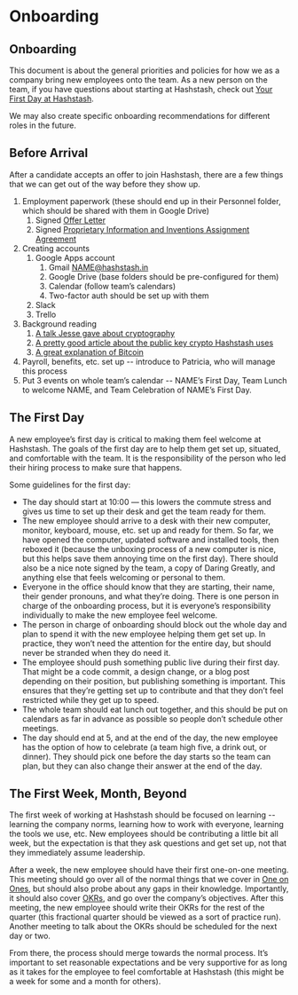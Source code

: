 # Onboarding

## Onboarding

This document is about the general priorities and policies for how we as a company bring new employees onto the team. As a new person on the team, if you have questions about starting at Hashstash, check out [Your First Day at Hashstash](https://docs.google.com/document/d/1vvJfWH7lP808mAlKPr8JwUx0HvkiidzS_bkwB8wqA7M).

We may also create specific onboarding recommendations for different roles in the future.

## Before Arrival

After a candidate accepts an offer to join Hashstash, there are a few things that we can get out of the way before they show up.

1. Employment paperwork \(these should end up in their Personnel folder, which should be shared with them in Google Drive\)
   1. Signed [Offer Letter](https://docs.google.com/document/d/1WUiY-mzKHJblc6MatcyZcqWqdnhe_D4fl0RvFXR7dz0)
   2. Signed [Proprietary Information and Inventions Assignment Agreement](https://docs.google.com/document/d/10RI3ne-OLjU8cwuwVuYA3H_pQdEW1pioz1zIAJ3nOLY)
2. Creating accounts
   1. Google Apps account
      1. Gmail [NAME@hashstash.in](mailto:NAME@hashstash.in)
      2. Google Drive \(base folders should be pre-configured for them\)
      3. Calendar \(follow team’s calendars\)
      4. Two-factor auth should be set up with them
   2. Slack
   3. Trello
3. Background reading
   1. [A talk Jesse gave about cryptography](http://wordpress.tv/2014/05/20/jesse-pollak-crypto-101-demystifying-the-cryptography-behind-wordpress/)
   2. [A pretty good article about the public key crypto Hashstash uses](https://medium.com/@vrypan/explaining-public-key-cryptography-to-non-geeks-f0994b3c2d5)
   3. [A great explanation of Bitcoin](http://priceonomics.com/post/47135650437/are-bitcoins-the-future)
4. Payroll, benefits, etc. set up -- introduce to Patricia, who will manage this process
5. Put 3 events on whole team’s calendar -- NAME’s First Day, Team Lunch to welcome NAME, and Team Celebration of NAME’s First Day.

## The First Day

A new employee’s first day is critical to making them feel welcome at Hashstash. The goals of the first day are to help them get set up, situated, and comfortable with the team. It is the responsibility of the person who led their hiring process to make sure that happens.

Some guidelines for the first day:

* The day should start at 10:00 — this lowers the commute stress and gives us time to set up their desk and get the team ready for them.
* The new employee should arrive to a desk with their new computer, monitor, keyboard, mouse, etc. set up and ready for them. So far, we have opened the computer, updated software and installed tools, then reboxed it \(because the unboxing process of a new computer is nice, but this helps save them annoying time on the first day\). There should also be a nice note signed by the team, a copy of Daring Greatly, and anything else that feels welcoming or personal to them.
* Everyone in the office should know that they are starting, their name, their gender pronouns, and what they’re doing. There is one person in charge of the onboarding process, but it is everyone’s responsibility individually to make the new employee feel welcome.
* The person in charge of onboarding should block out the whole day and plan to spend it with the new employee helping them get set up. In practice, they won’t need the attention for the entire day, but should never be stranded when they do need it.
* The employee should push something public live during their first day. That might be a code commit, a design change, or a blog post depending on their position, but publishing something is important. This ensures that they’re getting set up to contribute and that they don’t feel restricted while they get up to speed.
* The whole team should eat lunch out together, and this should be put on calendars as far in advance as possible so people don’t schedule other meetings.
* The day should end at 5, and at the end of the day, the new employee has the option of how to celebrate \(a team high five, a drink out, or dinner\). They should pick one before the day starts so the team can plan, but they can also change their answer at the end of the day.

## The First Week, Month, Beyond

The first week of working at Hashstash should be focused on learning -- learning the company norms, learning how to work with everyone, learning the tools we use, etc. New employees should be contributing a little bit all week, but the expectation is that they ask questions and get set up, not that they immediately assume leadership.

After a week, the new employee should have their first one-on-one meeting. This meeting should go over all of the normal things that we cover in [One on Ones](https://docs.google.com/open?authuser=b%40getclef.com&id=1yVp1XzfjmHkwf_vQf-COInCHj2xd3b7ne_77YSleRgc), but should also probe about any gaps in their knowledge. Importantly, it should also cover [OKRs](https://docs.google.com/open?authuser=b%40getclef.com&id=1ZpDWejQiU5gDWz2mFPvOhdf1g2Xc6vu1kdrlCp3SimU), and go over the company’s objectives. After this meeting, the new employee should write their OKRs for the rest of the quarter \(this fractional quarter should be viewed as a sort of practice run\). Another meeting to talk about the OKRs should be scheduled for the next day or two.

From there, the process should merge towards the normal process. It’s important to set reasonable expectations and be very supportive for as long as it takes for the employee to feel comfortable at Hashstash \(this might be a week for some and a month for others\).

